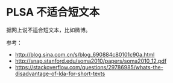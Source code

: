 # PLSA 不适合短文本

据网上说不适合短文本，比如微博。

参考：
- http://blog.sina.com.cn/s/blog_690884c80101c90a.html
- http://snap.stanford.edu/soma2010/papers/soma2010_12.pdf
- https://stackoverflow.com/questions/29786985/whats-the-disadvantage-of-lda-for-short-texts

